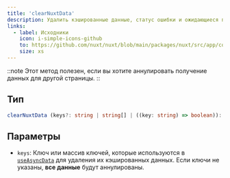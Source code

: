```yaml
---
title: 'clearNuxtData'
description: Удалить кэшированные данные, статус ошибки и ожидающиеся промисы useAsyncData и useFetch.
links:
  - label: Исходники
    icon: i-simple-icons-github
    to: https://github.com/nuxt/nuxt/blob/main/packages/nuxt/src/app/composables/asyncData.ts
    size: xs
---
```


::note
Этот метод полезен, если вы хотите аннулировать получение данных для другой страницы.
::

## Тип

```ts
clearNuxtData (keys?: string | string[] | ((key: string) => boolean)): void
```

## Параметры

* `keys`: Ключ или массив ключей, которые используются в [`useAsyncData`](/docs/api/composables/use-async-data) для удаления их кэшированных данных. Если ключи не указаны, **все данные** будут аннулированы.
